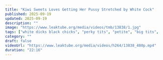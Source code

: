 ```yaml
---
title: "Kiwi Sweets Loves Getting Her Pussy Stretched by White Cock"
published: 2025-09-19
updated: 2025-09-19
description: ""
image: "https://www.leaktube.org/media/videos/tmb/13838/1.jpg"
tags: ["white dicks black chicks", "perky tits", "petite", "big tits", "cute", "riding", "cowgirl", "reverse cowgirl", "doggystyle", "doggy style", "backshots", "faical", "cumshot", "cum on her", "swirl", "zaddy"]
category: ""
draft: false
videoUrl: "https://www.leaktube.org/media/videos/h264/13838_480p.mp4"
duration: "22:16"
---
```



